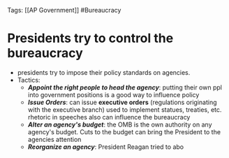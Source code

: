 Tags: [[AP Government]] #Bureaucracy 

# Presidents try to control the bureaucracy
- presidents try to impose their policy standards on agencies.
- Tactics: 
	- _**Appoint the right people to head the agency**_: putting their own ppl into government positions is a good way to influence policy
	- _**Issue Orders**_: can issue **executive orders** (regulations originating with the executive branch) used to implement statues, treaties, etc. rhetoric in speeches also can influence the bureaucracy
	- _**Alter an agency's budget**_: the OMB is the own authority on any agency's budget. Cuts to the budget can bring the President to the agencies attention
	- ***Reorganize an agency***: President Reagan tried to abo
